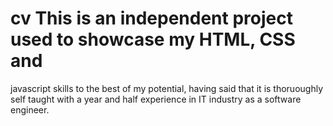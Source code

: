 # cv This is an independent project used to showcase my HTML, CSS and 
javascript skills to the best of my potential, having said that it is thoruoughly self taught with a year and half experience in 
IT industry as a software engineer.
